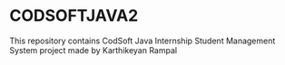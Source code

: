 # CODSOFTJAVA2
This repository contains CodSoft Java Internship Student Management System project made by Karthikeyan Rampal

